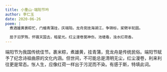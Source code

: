 ```yaml
---
title: 小重山·端阳节吟
author: 李仁玉
date: 2020-06-26
poem: |
  煮酒雄黄裹粽忙，门楣青蒲挂，庆端阳。龙舟竞技海湖江，争锦标，桨劈半轮圆。

  屈子汩罗殇，怀骚天国去，暗星光。红尘漫卷莫神伤，池塘看，浊水红荷香。
---
```


端阳节为我国传统佳节。裹米粽，煮雄黄，挂青蒲，竞龙舟是传统民俗。端阳节赋予了纪念诗祖曲原的文化内涵。但世间，不可能总是清明无尘，红尘漫卷，利来利往更是常态。怅人生，应像红荷一样出于污泥而不染。有感于斯，特填此词。
